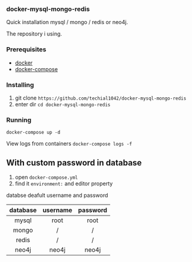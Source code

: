 ### docker-mysql-mongo-redis



Quick installation mysql / mongo / redis or neo4j.

The repository i using.



### Prerequisites

* [docker](https://docs.docker.com/install/)
* [docker-compose](https://docs.docker.com/compose/install/)



### Installing

1. git clone `https://github.com/techial1042/docker-mysql-mongo-redis`
2. enter dir `cd docker-mysql-mongo-redis`



### Running

```shell
docker-compose up -d
```

View logs from containers `docker-compose logs -f`



## With custom password in database

1. open `docker-compose.yml`
2. find it `environment:` and editor property


databse deafult username and password

| database | username | password |
| :------: | :------: | :------: |
|  mysql   |   root   |   root   |
|  mongo   |    /     |    /     |
|  redis   |    /     |    /     |
|  neo4j   |  neo4j   |  neo4j   |


